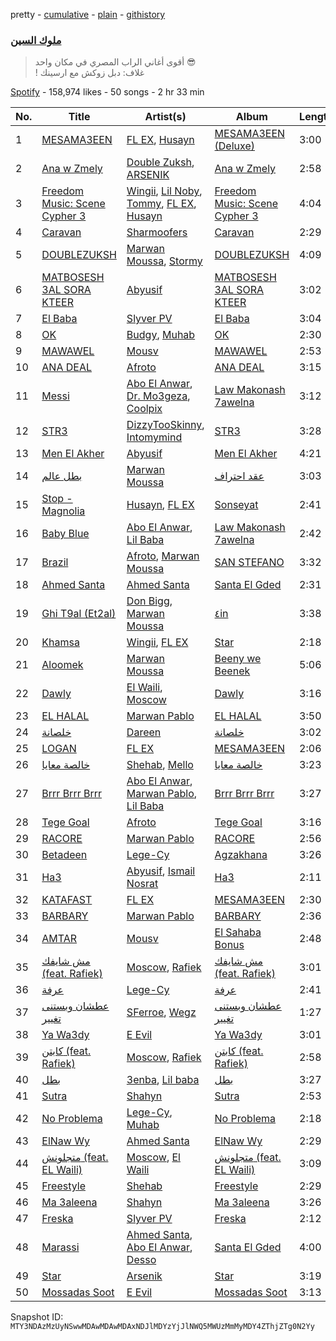 pretty - [cumulative](/playlists/cumulative/37i9dQZF1DWZyonhntyFxW.md) - [plain](/playlists/plain/37i9dQZF1DWZyonhntyFxW) - [githistory](https://github.githistory.xyz/mackorone/spotify-playlist-archive/blob/main/playlists/plain/37i9dQZF1DWZyonhntyFxW)

### [ملوك السين](https://open.spotify.com/playlist/37i9dQZF1DWZyonhntyFxW)

> أقوى أغاني الراب المصري في مكان واحد 😎<br/> ! غلاف: دبل زوكش مع ارسينك

[Spotify](https://open.spotify.com/user/spotify) - 158,974 likes - 50 songs - 2 hr 33 min

| No. | Title | Artist(s) | Album | Length |
|---|---|---|---|---|
| 1 | [MESAMA3EEN](https://open.spotify.com/track/6gg53gW5wlz0jSQmOcqIfY) | [FL EX](https://open.spotify.com/artist/4rACOXTxSYqwgynYKJJpDX), [Husayn](https://open.spotify.com/artist/388NKDhzE7FJ40ODmOr7aI) | [MESAMA3EEN \(Deluxe\)](https://open.spotify.com/album/0F05Bs9oMtCyuAd22o4xKQ) | 3:00 |
| 2 | [Ana w Zmely](https://open.spotify.com/track/6o187GRw3avGumhmhiMgM8) | [Double Zuksh](https://open.spotify.com/artist/02T4vKIGje48LHpXmJoEwo), [ARSENIK](https://open.spotify.com/artist/6jvTPvQCIBetlX17qnM0Bc) | [Ana w Zmely](https://open.spotify.com/album/0X0i3G96Ajte0wpha1I4Hj) | 2:58 |
| 3 | [Freedom Music: Scene Cypher 3](https://open.spotify.com/track/6J2LvJwmgpauEsaY6h06fW) | [Wingii](https://open.spotify.com/artist/3i5MnWpawRCC9SYhLIHP7W), [Lil Noby](https://open.spotify.com/artist/2kBJzh6V4KIom3bIhvMBHa), [Tommy](https://open.spotify.com/artist/4p5iysfn9zXM5SYAs0DZCZ), [FL EX](https://open.spotify.com/artist/4rACOXTxSYqwgynYKJJpDX), [Husayn](https://open.spotify.com/artist/388NKDhzE7FJ40ODmOr7aI) | [Freedom Music: Scene Cypher 3](https://open.spotify.com/album/74SKmLCMtqC9gR72yc9hM7) | 4:04 |
| 4 | [Caravan](https://open.spotify.com/track/1mDomyxsV7TpNhjsHSdAim) | [Sharmoofers](https://open.spotify.com/artist/0qZ24TkLCHoE3ajCzGItJ1) | [Caravan](https://open.spotify.com/album/3qwsyWmHGylqvRkqUvvuzJ) | 2:29 |
| 5 | [DOUBLEZUKSH](https://open.spotify.com/track/6xLpCMywgYrppaNnIq6sir) | [Marwan Moussa](https://open.spotify.com/artist/2BBnFUgIaLHqoRYPfshoPb), [Stormy](https://open.spotify.com/artist/5Do9u0GoN4gFn6Nk8NGDhh) | [DOUBLEZUKSH](https://open.spotify.com/album/1iMdjemLV030iRZY08YnuE) | 4:09 |
| 6 | [MATBOSESH 3AL SORA KTEER](https://open.spotify.com/track/1GpGDH9ZjwsEsYpvWQlqed) | [Abyusif](https://open.spotify.com/artist/4o6vIkdmHiEXZOesrJj3KO) | [MATBOSESH 3AL SORA KTEER](https://open.spotify.com/album/6KEVEDUAhskxwMkMOT53PI) | 3:02 |
| 7 | [El Baba](https://open.spotify.com/track/5RJ36vbZUMFzS70hX6nx0k) | [Slyver PV](https://open.spotify.com/artist/6WCzZyJR1Kt9X1oare81V8) | [El Baba](https://open.spotify.com/album/0RVaaq1N7PBzB5ZAXgo7qy) | 3:04 |
| 8 | [OK](https://open.spotify.com/track/6R4KDVj2wQfGWkqmYa9pzh) | [Budgy](https://open.spotify.com/artist/73ShI69rb4GNM1sbHfuLDk), [Muhab](https://open.spotify.com/artist/3mUUUQDWnVlttF1yERxmPQ) | [OK](https://open.spotify.com/album/5BVlixDJAb8ud51gE6lSpE) | 2:30 |
| 9 | [MAWAWEL](https://open.spotify.com/track/4pHTYFhKIdmDWHBi9oliWv) | [Mousv](https://open.spotify.com/artist/6CGE1o9Swi1tAEa23wRTah) | [MAWAWEL](https://open.spotify.com/album/2UKKXEuzmNF6RW0ZfOq1rN) | 2:53 |
| 10 | [ANA DEAL](https://open.spotify.com/track/1QcOE9wJeillm0WK0oujtD) | [Afroto](https://open.spotify.com/artist/7yBuSjd5Z3w7acodk51evR) | [ANA DEAL](https://open.spotify.com/album/2WMRjvOdsTaYJbOf6tQ0tL) | 3:15 |
| 11 | [Messi](https://open.spotify.com/track/4KkGIW8FQfKTnt0WL3fb2N) | [Abo El Anwar](https://open.spotify.com/artist/2H6XYL9D5Z3ErkxCD0gmD6), [Dr\. Mo3geza](https://open.spotify.com/artist/2uqzfYOC6xMRyqLeIw0gDl), [Coolpix](https://open.spotify.com/artist/6hKj4ZCRD7oML9Wq3Z1knr) | [Law Makonash 7awelna](https://open.spotify.com/album/4jgrUDNCGIQDq8I7sxAuY7) | 3:12 |
| 12 | [STR3](https://open.spotify.com/track/7HUzfXz80MNyHvSs3JcJOP) | [DizzyTooSkinny](https://open.spotify.com/artist/0QDlkRZ349RXtT5XcwcLRP), [Intomymind](https://open.spotify.com/artist/7zWFKl03Xg50gKryaEH0gu) | [STR3](https://open.spotify.com/album/6LSlkHgM2GkAtNNHJo16kx) | 3:28 |
| 13 | [Men El Akher](https://open.spotify.com/track/2qzHA1TrDl6EhnaCZpM2yx) | [Abyusif](https://open.spotify.com/artist/4o6vIkdmHiEXZOesrJj3KO) | [Men El Akher](https://open.spotify.com/album/41jloKy8Li6pfkwSrLxZ0r) | 4:21 |
| 14 | [بطل عالم](https://open.spotify.com/track/2E2ZmCeuHrHOECN01QhN0A) | [Marwan Moussa](https://open.spotify.com/artist/2BBnFUgIaLHqoRYPfshoPb) | [عقد احتراف](https://open.spotify.com/album/34cUR6XjHpwHswwPq7R9v1) | 3:03 |
| 15 | [Stop \- Magnolia](https://open.spotify.com/track/641KAqGlHS7CH0wCrhh0Ir) | [Husayn](https://open.spotify.com/artist/388NKDhzE7FJ40ODmOr7aI), [FL EX](https://open.spotify.com/artist/4rACOXTxSYqwgynYKJJpDX) | [Sonseyat](https://open.spotify.com/album/5tkqvkC0bmgC6qm1L46HpL) | 2:41 |
| 16 | [Baby Blue](https://open.spotify.com/track/46wGwb238XBRZru8F7tDWu) | [Abo El Anwar](https://open.spotify.com/artist/2H6XYL9D5Z3ErkxCD0gmD6), [Lil Baba](https://open.spotify.com/artist/4TBJ8JSsEBYMJnxrtRheLc) | [Law Makonash 7awelna](https://open.spotify.com/album/4jgrUDNCGIQDq8I7sxAuY7) | 2:42 |
| 17 | [Brazil](https://open.spotify.com/track/6cpTq72SH9QSocMTnGEKg5) | [Afroto](https://open.spotify.com/artist/7yBuSjd5Z3w7acodk51evR), [Marwan Moussa](https://open.spotify.com/artist/2BBnFUgIaLHqoRYPfshoPb) | [SAN STEFANO](https://open.spotify.com/album/0AkGcmpMk9Ctaa8LgigTT1) | 3:32 |
| 18 | [Ahmed Santa](https://open.spotify.com/track/6GJQiSob1lScp9tnlTvMfp) | [Ahmed Santa](https://open.spotify.com/artist/2jRxGTrLGVw35yRsElgsXj) | [Santa El Gded](https://open.spotify.com/album/00hLqAlvE3EiF1bsPoE43a) | 2:31 |
| 19 | [Ghi T9al \(Et2al\)](https://open.spotify.com/track/4MXfLQoPe89uPqVd7NApfn) | [Don Bigg](https://open.spotify.com/artist/4h4gnapBHEWZMVzjeZ2Ywl), [Marwan Moussa](https://open.spotify.com/artist/2BBnFUgIaLHqoRYPfshoPb) | [٤in](https://open.spotify.com/album/0JtymU6pdB083UYEXKwOS9) | 3:38 |
| 20 | [Khamsa](https://open.spotify.com/track/13CV3gU68sljNILYjjaIBR) | [Wingii](https://open.spotify.com/artist/3i5MnWpawRCC9SYhLIHP7W), [FL EX](https://open.spotify.com/artist/4rACOXTxSYqwgynYKJJpDX) | [Star](https://open.spotify.com/album/7knqeOrwUe1idz6IZoD2hJ) | 2:18 |
| 21 | [Aloomek](https://open.spotify.com/track/4U7uW9KlqalDKu8ff9OyDm) | [Marwan Moussa](https://open.spotify.com/artist/2BBnFUgIaLHqoRYPfshoPb) | [Beeny we Beenek](https://open.spotify.com/album/198vpQGBG1ZBoLCpxR1Qvn) | 5:06 |
| 22 | [Dawly](https://open.spotify.com/track/74utdoJDUGLIMlrSS6jHlU) | [El Waili](https://open.spotify.com/artist/0OUma98suuyyJqFHtjX5oU), [Moscow](https://open.spotify.com/artist/1aaV82rahtjuwsjy76lv4z) | [Dawly](https://open.spotify.com/album/0Zksp8Cnz9HnEuLvGDmzGy) | 3:16 |
| 23 | [EL HALAL](https://open.spotify.com/track/6EImClnQDWI51GJjSKva6P) | [Marwan Pablo](https://open.spotify.com/artist/56chSp36PsMhpQvUn1kdR3) | [EL HALAL](https://open.spotify.com/album/2B9JbhNplI7Qlf0tN6l0h2) | 3:50 |
| 24 | [خلصانة](https://open.spotify.com/track/0UEVzjzh4cdVdseez14q1G) | [Dareen](https://open.spotify.com/artist/2FcLH6GszL9gLAkmlZ0NDj) | [خلصانة](https://open.spotify.com/album/1NfFVrdOU9l6xHvNRG8Zw0) | 3:02 |
| 25 | [LOGAN](https://open.spotify.com/track/3TFIDBWstsKUbXBGedJAWO) | [FL EX](https://open.spotify.com/artist/4rACOXTxSYqwgynYKJJpDX) | [MESAMA3EEN](https://open.spotify.com/album/45VlLbu11muNolrvvu3vGo) | 2:06 |
| 26 | [خالصة معايا](https://open.spotify.com/track/0XG6VRiFwF74vnEuMfr6hB) | [Shehab](https://open.spotify.com/artist/5764EiAfWT26wi1CdLcnwz), [Mello](https://open.spotify.com/artist/7y5VBLWk09ToCfM9HVv6Fn) | [خالصة معايا](https://open.spotify.com/album/1ZqcAeqFDFXhNZilGrnEqv) | 3:23 |
| 27 | [Brrr Brrr Brrr](https://open.spotify.com/track/56toH670HEUhhOYEbubXYr) | [Abo El Anwar](https://open.spotify.com/artist/2H6XYL9D5Z3ErkxCD0gmD6), [Marwan Pablo](https://open.spotify.com/artist/56chSp36PsMhpQvUn1kdR3), [Lil Baba](https://open.spotify.com/artist/4TBJ8JSsEBYMJnxrtRheLc) | [Brrr Brrr Brrr](https://open.spotify.com/album/6jCUduTAISjBcTXtfiU0x3) | 3:27 |
| 28 | [Tege Goal](https://open.spotify.com/track/5ptN0LBbIyZrxP9RLAwq5N) | [Afroto](https://open.spotify.com/artist/7yBuSjd5Z3w7acodk51evR) | [Tege Goal](https://open.spotify.com/album/4b8EdoD1qXfDm5yOcuED90) | 3:16 |
| 29 | [RACORE](https://open.spotify.com/track/3JFB9ZJ8vZrKL8AJiRspLZ) | [Marwan Pablo](https://open.spotify.com/artist/56chSp36PsMhpQvUn1kdR3) | [RACORE](https://open.spotify.com/album/6JDXj7ECAHxWJ3kH3EqJ4q) | 2:56 |
| 30 | [Betadeen](https://open.spotify.com/track/5SSh0fKEEkyaBGOhQG47AE) | [Lege\-Cy](https://open.spotify.com/artist/6FJeuwLBCX8VSTf6hp1Vc9) | [Agzakhana](https://open.spotify.com/album/1xXO29qVBNrs7NsagU8MPs) | 3:26 |
| 31 | [Ha3](https://open.spotify.com/track/0XDa7oQORZ84HOwEaVViTk) | [Abyusif](https://open.spotify.com/artist/4o6vIkdmHiEXZOesrJj3KO), [Ismail Nosrat](https://open.spotify.com/artist/1PZvPgfsfNge3ln8NLjl87) | [Ha3](https://open.spotify.com/album/7kNRMUfT3gSybpSVTdE31r) | 2:11 |
| 32 | [KATAFAST](https://open.spotify.com/track/5cDdk7f8IS3AJPVMOdTlIm) | [FL EX](https://open.spotify.com/artist/4rACOXTxSYqwgynYKJJpDX) | [MESAMA3EEN](https://open.spotify.com/album/45VlLbu11muNolrvvu3vGo) | 2:30 |
| 33 | [BARBARY](https://open.spotify.com/track/5NcTOxzo2WE20tFdtUhbAM) | [Marwan Pablo](https://open.spotify.com/artist/56chSp36PsMhpQvUn1kdR3) | [BARBARY](https://open.spotify.com/album/3RiX3QwpPvPEaBeLfRtvRR) | 2:36 |
| 34 | [AMTAR](https://open.spotify.com/track/5AGeNYpstVBpFn8IW2KqS7) | [Mousv](https://open.spotify.com/artist/6CGE1o9Swi1tAEa23wRTah) | [El Sahaba Bonus](https://open.spotify.com/album/1J3NZMlu9mW7W1Pjvo0jrC) | 2:48 |
| 35 | [مش شايفك \(feat\. Rafiek\)](https://open.spotify.com/track/6sauc8XwEVUeYCa9IQIPgq) | [Moscow](https://open.spotify.com/artist/1aaV82rahtjuwsjy76lv4z), [Rafiek](https://open.spotify.com/artist/1D90iksDoz0cmKnX8oAJoA) | [مش شايفك \(feat\. Rafiek\)](https://open.spotify.com/album/7Hr0AmspLfPsPCsXlKyNjl) | 3:01 |
| 36 | [عرفة](https://open.spotify.com/track/7cCBsINflnE3PKyvcN3bzX) | [Lege\-Cy](https://open.spotify.com/artist/6FJeuwLBCX8VSTf6hp1Vc9) | [عرفة](https://open.spotify.com/album/2k2HdZmpP4Y6lHFqVRa9w0) | 2:41 |
| 37 | [عطشان وبستنى تغيير](https://open.spotify.com/track/1rbwwRQqDe3hBAoFUqwpFu) | [SFerroe](https://open.spotify.com/artist/0NkhEuKRMwXkY1jItuMuaW), [Wegz](https://open.spotify.com/artist/4BKC2HOGEqtYz2Xbgp9N1q) | [عطشان وبستنى تغيير](https://open.spotify.com/album/7oT3KutU3W3hLFp1kHdSQ8) | 1:27 |
| 38 | [Ya Wa3dy](https://open.spotify.com/track/1DQFgzRwvvWuRFQYsKbE0P) | [E Evil](https://open.spotify.com/artist/4aNFPM0PGO7jyixDEmYfky) | [Ya Wa3dy](https://open.spotify.com/album/5O803jOfSfDdSFbztbJ0aQ) | 3:01 |
| 39 | [كابتن \(feat\. Rafiek\)](https://open.spotify.com/track/5F1eUkCHs9dnokkni8xfkC) | [Moscow](https://open.spotify.com/artist/1aaV82rahtjuwsjy76lv4z), [Rafiek](https://open.spotify.com/artist/1D90iksDoz0cmKnX8oAJoA) | [كابتن \(feat\. Rafiek\)](https://open.spotify.com/album/6JdMK7OgNySNirfOn5Vg3G) | 2:58 |
| 40 | [بطل](https://open.spotify.com/track/3LxSKiIy0z4B9mEMHQZ77Q) | [3enba](https://open.spotify.com/artist/4U7K3Xm1CXe5FpBGYUcHUZ), [Lil baba](https://open.spotify.com/artist/3T8fVfMYRXW3RQNpxy80iw) | [بطل](https://open.spotify.com/album/49dHOMyPff9KOzBNbslOxX) | 3:27 |
| 41 | [Sutra](https://open.spotify.com/track/2cns6AtYN36k2N6T5zaXZD) | [Shahyn](https://open.spotify.com/artist/3SMvE0QyULRkKy2Y2FLbUG) | [Sutra](https://open.spotify.com/album/1leaz6N1vTWJ9kp2KBIAgZ) | 2:53 |
| 42 | [No Problema](https://open.spotify.com/track/3ULltzFiFkQO1ojly0zUh3) | [Lege\-Cy](https://open.spotify.com/artist/6FJeuwLBCX8VSTf6hp1Vc9), [Muhab](https://open.spotify.com/artist/3mUUUQDWnVlttF1yERxmPQ) | [No Problema](https://open.spotify.com/album/1LgemKfJ05vDyUePTOr1gv) | 2:18 |
| 43 | [ElNaw Wy](https://open.spotify.com/track/1vQOTZPsWE4r2Sm9nKi9iw) | [Ahmed Santa](https://open.spotify.com/artist/2jRxGTrLGVw35yRsElgsXj) | [ElNaw Wy](https://open.spotify.com/album/0c020gB5ryHFx3Vh7aK1fb) | 2:29 |
| 44 | [متجلونش \(feat\. EL Waili\)](https://open.spotify.com/track/3BryCsgMtODlRpRIzsa4wF) | [Moscow](https://open.spotify.com/artist/1aaV82rahtjuwsjy76lv4z), [El Waili](https://open.spotify.com/artist/0OUma98suuyyJqFHtjX5oU) | [متجلونش \(feat\. EL Waili\)](https://open.spotify.com/album/26ZLUpGMZDZUEet4BTeE9U) | 3:09 |
| 45 | [Freestyle](https://open.spotify.com/track/28I6S4VxP42TMjgMYszHu7) | [Shehab](https://open.spotify.com/artist/5764EiAfWT26wi1CdLcnwz) | [Freestyle](https://open.spotify.com/album/33Z8BT35ZwgYBRREcKiwCg) | 2:29 |
| 46 | [Ma 3aleena](https://open.spotify.com/track/0BZwBHaJKCClcVXIAZA0F5) | [Shahyn](https://open.spotify.com/artist/3SMvE0QyULRkKy2Y2FLbUG) | [Ma 3aleena](https://open.spotify.com/album/6uisIEObaucNxczbcv67wc) | 3:26 |
| 47 | [Freska](https://open.spotify.com/track/4FhQTFKjtl4wAxmN8Mw5Mr) | [Slyver PV](https://open.spotify.com/artist/6WCzZyJR1Kt9X1oare81V8) | [Freska](https://open.spotify.com/album/3VZtMMJcdfXYwMtonjM534) | 2:12 |
| 48 | [Marassi](https://open.spotify.com/track/0ENJ2buPFODud17reJ1tvI) | [Ahmed Santa](https://open.spotify.com/artist/2jRxGTrLGVw35yRsElgsXj), [Abo El Anwar](https://open.spotify.com/artist/2H6XYL9D5Z3ErkxCD0gmD6), [Desso](https://open.spotify.com/artist/28O73xyNVl2RaEQb2IfbJp) | [Santa El Gded](https://open.spotify.com/album/00hLqAlvE3EiF1bsPoE43a) | 4:00 |
| 49 | [Star](https://open.spotify.com/track/1jYpuALqMGpGhbFkPxU8no) | [Arsenik](https://open.spotify.com/artist/2temuX6O0rZk6lw9anAYoM) | [Star](https://open.spotify.com/album/5Q4Je1QV2U4aSOlNTYkdOf) | 3:19 |
| 50 | [Mossadas Soot](https://open.spotify.com/track/235QPIAPALhFf6KaKJiNqy) | [E Evil](https://open.spotify.com/artist/4aNFPM0PGO7jyixDEmYfky) | [Mossadas Soot](https://open.spotify.com/album/5IYYgEosDioBGkYpaJ86PQ) | 3:13 |

Snapshot ID: `MTY3NDAzMzUyNSwwMDAwMDAwMDAxNDJlMDYzYjJlNWQ5MWUzMmMyMDY4ZThjZTg0N2Yy`

